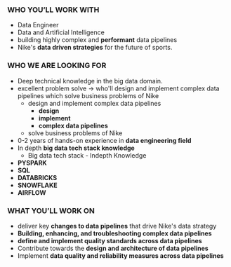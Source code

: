### WHO YOU’LL WORK WITH

- Data Engineer
- Data and Artificial Intelligence
- building highly complex and **performant** data pipelines
- Nike's **data driven strategies** for the future of sports.

### WHO WE ARE LOOKING FOR

- Deep technical knowledge in the big data domain.
- excellent problem solve -> who'll design and implement complex data pipelines which solve business problems of Nike
  - design and implement complex data pipelines
    - **design**
    - **implement**
    - **complex data pipelines**
  - solve business problems of Nike
- 0-2 years of hands-on experience in **data engineering field**
- In depth **big data tech stack knowledge**
  - Big data tech stack - Indepth Knowledge
- **PYSPARK**
- **SQL**
- **DATABRICKS**
- **SNOWFLAKE**
- **AIRFLOW**

### WHAT YOU’LL WORK ON

- deliver key **changes to data pipelines** that drive Nike's data strategy
- **Building, enhancing, and troubleshooting complex data pipelines**
- **define and implement quality standards across data pipelines**
- Contribute towards the **design and architecture of data pipelines**
- Implement **data quality and reliability measures across data pipelines**
